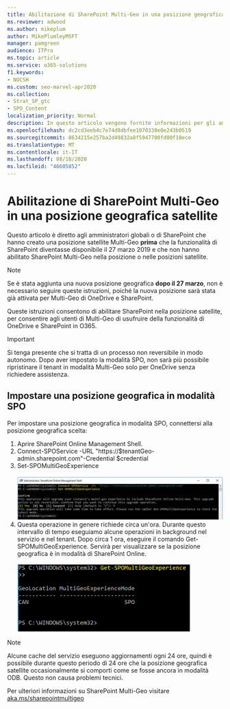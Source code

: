 ```yaml
---
title: Abilitazione di SharePoint Multi-Geo in una posizione geografica satellite
ms.reviewer: adwood
ms.author: mikeplum
author: MikePlumleyMSFT
manager: pamgreen
audience: ITPro
ms.topic: article
ms.service: o365-solutions
f1.keywords:
- NOCSH
ms.custom: seo-marvel-apr2020
ms.collection:
- Strat_SP_gtc
- SPO_Content
localization_priority: Normal
description: In questo articolo vengono fornite informazioni per gli amministratori globali o di SharePoint per l'abilitazione della multi-geo di SharePoint nelle posizioni geografiche satellitari.
ms.openlocfilehash: dc2cd3eeb4c7e74d8dbfee1070338e0e243b0519
ms.sourcegitcommit: 8634215e257ba2d49832a8f5947700fd00f18ece
ms.translationtype: MT
ms.contentlocale: it-IT
ms.lasthandoff: 08/10/2020
ms.locfileid: "46605852"
---
```

# <a name="enabling-sharepoint-multi-geo-in-your-satellite-geo-location"></a>Abilitazione di SharePoint Multi-Geo in una posizione geografica satellite

Questo articolo è diretto agli amministratori globali o di SharePoint che hanno creato una posizione satellite Multi-Geo **prima** che la funzionalità di SharePoint diventasse disponibile il 27 marzo 2019 e che non hanno abilitato SharePoint Multi-Geo nella posizione o nelle posizioni satellite. 

>[!Note]
>Se è stata aggiunta una nuova posizione geografica **dopo il 27 marzo**, non è necessario seguire queste istruzioni, poiché la nuova posizione sarà stata già attivata per Multi-Geo di OneDrive e SharePoint.

Queste istruzioni consentono di abilitare SharePoint nella posizione satellite, per consentire agli utenti di Multi-Geo di usufruire della funzionalità di OneDrive e SharePoint in O365. 

>[!IMPORTANT]
>Si tenga presente che si tratta di un processo non reversibile in modo autonomo. Dopo aver impostato la modalità SPO, non sarà più possibile ripristinare il tenant in modalità Multi-Geo solo per OneDrive senza richiedere assistenza. 

## <a name="to-set-a-geo-location-into-spo-mode"></a>Impostare una posizione geografica in modalità SPO

Per impostare una posizione geografica in modalità SPO, connettersi alla posizione geografica scelta:

1.    Aprire SharePoint Online Management Shell. 
2.    Connect-SPOService -URL "https://$tenantGeo-admin.sharepoint.com"-Credential $credential
3.    Set-SPOMultiGeoExperience</br></br>
![Set-SPOMultiGeoExperience](media/Set-SPO-MultiGeo.jpg)
4.    Questa operazione in genere richiede circa un'ora. Durante questo intervallo di tempo eseguiamo alcune operazioni in background nel servizio e nel tenant. Dopo circa 1 ora, eseguire il comando Get-SPOMultiGeoExperience.  Servirà per visualizzare se la posizione geografica è in modalità di SharePoint Online.</br></br>
![Set-SPOMultiGeoExperience](media/Get-SPO-MultiGeo.jpg)

 
 
 
>[!Note]
>Alcune cache del servizio eseguono aggiornamenti ogni 24 ore, quindi è possibile durante questo periodo di 24 ore che la posizione geografica satellite occasionalmente si comporti come se fosse ancora in modalità ODB. Questo non causa problemi tecnici. 
 
Per ulteriori informazioni su SharePoint Multi-Geo visitare [aka.ms/sharepointmultigeo](https://docs.microsoft.com/office365/enterprise/multi-geo-capabilities-in-onedrive-and-sharepoint-online-in-office-365)


